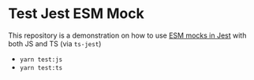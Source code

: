 # Test Jest ESM Mock

This repository is a demonstration on how to use [ESM mocks in Jest](https://jestjs.io/docs/ecmascript-modules#module-mocking-in-esm) with both JS and TS (via `ts-jest`)

- `yarn test:js`
- `yarn test:ts`
